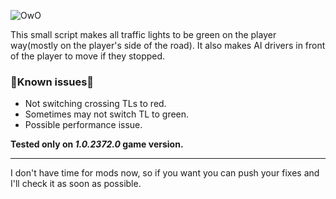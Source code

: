 ![](Preview.jpg "OwO")

This small script makes all traffic lights to be green on the player way(mostly on the player's side of the road). It also makes AI drivers in front of the player to move if they stopped.

### 🔴Known issues🔴
- Not switching crossing TLs to red.
- Sometimes may not switch TL to green.
- Possible performance issue.


**Tested only on *1.0.2372.0* game version.**


---
I don't have time for mods now, so if you want you can push your fixes and I'll check it as soon as possible.